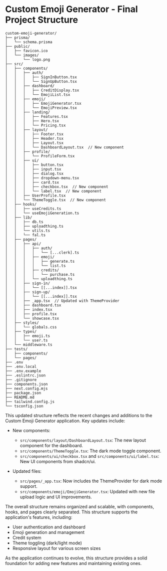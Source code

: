 # Custom Emoji Generator - Final Project Structure

```
custom-emoji-generator/
├── prisma/
│   └── schema.prisma
├── public/
│   ├── favicon.ico
│   └── images/
│       └── logo.png
├── src/
│   ├── components/
│   │   ├── auth/
│   │   │   ├── SignInButton.tsx
│   │   │   └── SignUpButton.tsx
│   │   ├── dashboard/
│   │   │   ├── CreditDisplay.tsx
│   │   │   └── EmojiList.tsx
│   │   ├── emoji/
│   │   │   ├── EmojiGenerator.tsx
│   │   │   └── EmojiPreview.tsx
│   │   ├── landing/
│   │   │   ├── Features.tsx
│   │   │   ├── Hero.tsx
│   │   │   └── Pricing.tsx
│   │   ├── layout/
│   │   │   ├── Footer.tsx
│   │   │   ├── Header.tsx
│   │   │   ├── Layout.tsx
│   │   │   └── DashboardLayout.tsx  // New component
│   │   ├── profile/
│   │   │   └── ProfileForm.tsx
│   │   ├── ui/
│   │   │   ├── button.tsx
│   │   │   ├── input.tsx
│   │   │   ├── dialog.tsx
│   │   │   ├── dropdown-menu.tsx
│   │   │   ├── card.tsx
│   │   │   ├── checkbox.tsx  // New component
│   │   │   └── label.tsx  // New component
│   │   ├── UserProfile.tsx
│   │   └── ThemeToggle.tsx  // New component
│   ├── hooks/
│   │   ├── useCredits.ts
│   │   └── useEmojiGeneration.ts
│   ├── lib/
│   │   ├── db.ts
│   │   ├── uploadthing.ts
│   │   └── utils.ts
│   │   └── fal.ts
│   ├── pages/
│   │   ├── api/
│   │   │   ├── auth/
│   │   │   │   └── [...clerk].ts
│   │   │   ├── emoji/
│   │   │   │   ├── generate.ts
│   │   │   │   └── list.ts
│   │   │   ├── credits/
│   │   │   │   └── purchase.ts
│   │   │   └── uploadthing.ts
│   │   ├── sign-in/
│   │   │   └── [[...index]].tsx
│   │   ├── sign-up/
│   │   │   └── [[...index]].tsx
│   │   ├── _app.tsx  // Updated with ThemeProvider
│   │   ├── dashboard.tsx
│   │   ├── index.tsx
│   │   ├── profile.tsx
│   │   └── showcase.tsx
│   ├── styles/
│   │   └── globals.css
│   ├── types/
│   │   ├── emoji.ts
│   │   └── user.ts
│   └── middleware.ts
├── tests/
│   ├── components/
│   └── pages/
├── .env
├── .env.local
├── .env.example
├── .eslintrc.json
├── .gitignore
├── components.json
├── next.config.mjs
├── package.json
├── README.md
├── tailwind.config.js
└── tsconfig.json
```

This updated structure reflects the recent changes and additions to the Custom Emoji Generator application. Key updates include:

- New components:
  - `src/components/layout/DashboardLayout.tsx`: The new layout component for the dashboard.
  - `src/components/ThemeToggle.tsx`: The dark mode toggle component.
  - `src/components/ui/checkbox.tsx` and `src/components/ui/label.tsx`: New UI components from shadcn/ui.

- Updated files:
  - `src/pages/_app.tsx`: Now includes the ThemeProvider for dark mode support.
  - `src/components/emoji/EmojiGenerator.tsx`: Updated with new file upload logic and UI improvements.

The overall structure remains organized and scalable, with components, hooks, and pages clearly separated. This structure supports the application's features, including:

- User authentication and dashboard
- Emoji generation and management
- Credit system
- Theme toggling (dark/light mode)
- Responsive layout for various screen sizes

As the application continues to evolve, this structure provides a solid foundation for adding new features and maintaining existing ones.